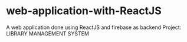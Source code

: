 # web-application-with-ReactJS
A web application done using ReactJS and firebase as backend
Project: LIBRARY MANAGEMENT SYSTEM
